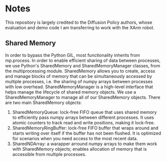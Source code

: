# Notes
This repository is largely credited to the Diffusion Policy authors,
whose evaluation and demo code I am transferring to work with the XArm
robot.

## Shared Memory
In order to bypass the Python GIL, most functionality inherits from
mp.process. In order to enable efficient sharing of data between processes,
we use Python's SharedMemory and SharedMemoryManager classes, from the
multiprocessing module. SharedMemory allows you to create, access and manage
blocks of memory that can be simultaneously accessed by multiple processes,
i.e. the sharing of numpy arrays between processes with low overhead. 
SharedMemoryManager is a high-level interface that helps manage the lifecycle
of shared memory objects. We use a SharedMemoryManager to manage all of our
SharedMemory objects. There are two main SharedMemory objects:
1. SharedMemoryQueue: lock-free FIFO queue that uses shared memory to efficiently pass numpy arrays between different processes. It uses atomic counters to track read and write positions, making it lock-free.
2. SharedMemoryRingBuffer: lock-free FIFO buffer that wraps around and starts writing over itself if the buffer has not been flushed. It is optimized for
scenarios when you need access to the most recent data.
3. SharedNDArray: a warapper arround numpy arrays to make them work with 
SharedMemory objects; enables allocation of memory that is accessible from
multiple processes.
